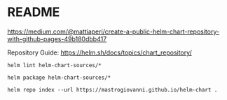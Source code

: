 # README

https://medium.com/@mattiaperi/create-a-public-helm-chart-repository-with-github-pages-49b180dbb417

Repository Guide: https://helm.sh/docs/topics/chart_repository/

`helm lint helm-chart-sources/*`

`helm package helm-chart-sources/*`

`helm repo index --url https://mastrogiovanni.github.io/helm-chart .`